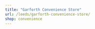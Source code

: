 ```yaml
---
title: "Garforth Convenience Store"
url: /leeds/garforth-convenience-store/
shop: convenience
---
```

